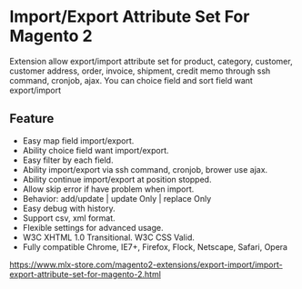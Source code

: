 # Import/Export Attribute Set For Magento 2

Extension allow export/import attribute set for product, category, customer, customer address, order, invoice, shipment, credit memo through ssh command, cronjob, ajax. You can choice field and sort field want export/import

## Feature
- Easy map field import/export.
- Ability choice field want import/export.
- Easy filter by each field.
- Ability import/export via ssh command, cronjob, brower use ajax.
- Ability continue import/export at position stopped.
- Allow skip error if have problem when import.
- Behavior: add/update | update Only | replace Only
- Easy debug with history.
- Support csv, xml format.
- Flexible settings for advanced usage.
- W3C XHTML 1.0 Transitional. W3C CSS Valid.
- Fully compatible Chrome, IE7+, Firefox, Flock, Netscape, Safari, Opera


https://www.mlx-store.com/magento2-extensions/export-import/import-export-attribute-set-for-magento-2.html
